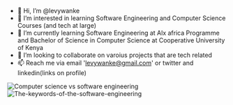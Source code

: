 - 👋 Hi, I’m @levywanke
- 👀 I’m interested in learning Software Engineering and Computer Science Courses (and tech at large)
- 🌱 I’m currently learning Software Engineering at Alx africa Programme and Bachelor of Science in Computer Science at Cooperative University of Kenya
- 💞️ I’m looking to collaborate on varoius projects that are tech related
- 📫 Reach me via email 'levywanke@gmail.com' or twitter and linkedin(links on profile)

![Computer science vs software engineering](https://github.com/levywanke/levywanke/assets/132353709/81ec5e17-8a32-4264-9298-b3ad77b491b6)
![The-keywords-of-the-software-engineering](https://github.com/levywanke/levywanke/assets/132353709/81e676d3-2b73-4c70-b5f6-4e1b2c42ea45)
